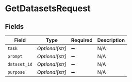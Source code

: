 # GetDatasetsRequest


## Fields

| Field              | Type               | Required           | Description        |
| ------------------ | ------------------ | ------------------ | ------------------ |
| `task`             | *Optional[str]*    | :heavy_minus_sign: | N/A                |
| `prompt`           | *Optional[str]*    | :heavy_minus_sign: | N/A                |
| `dataset_id`       | *Optional[str]*    | :heavy_minus_sign: | N/A                |
| `purpose`          | *Optional[str]*    | :heavy_minus_sign: | N/A                |
